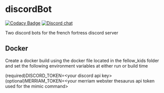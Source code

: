 # discordBot
[![Codacy Badge](https://api.codacy.com/project/badge/Grade/a0957cdb0de64e70b60b3333a4a20eaa)](https://www.codacy.com?utm_source=github.com&amp;utm_medium=referral&amp;utm_content=peppizza/discordBot&amp;utm_campaign=Badge_Grade)
[![Discord chat][discord-badge]][discord-url]

Two discord bots for the french fortress discord server

## Docker
Create a docker build using the docker file located in the fellow_kids folder and set the following environment variables at either run or build time

\(required)DISCORD_TOKEN=\<your discord api key>\
\(optional)MERRIAM_TOKEN=\<your merriam webster thesaurus api token used for the mimic command>

[discord-badge]: https://img.shields.io/discord/684472795639447621.svg?logo=discord&style=flat-square
[discord-url]: https://discord.gg/nP9JY4C
